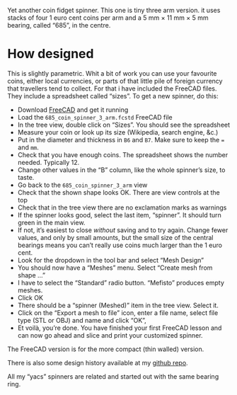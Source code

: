 Yet another coin fidget spinner. This one is tiny three arm version. it uses stacks of four 1 euro cent coins per arm and a 5 mm × 11 mm × 5 mm bearing, called “685”, in the centre.


# How designed

This is slightly parametric. Whit a bit of work you can use your favourite coins, either local currencies, or parts of that little pile of foreign currency that travellers tend to collect. For that i have included the FreeCAD files. They include a spreadsheet called “sizes”. To get a new spinner, do this:

* Download [FreeCAD](https://www.freecadweb.org/wiki/Download) and get it running
* Load the `685_coin_spinner_3_arm.fcstd` FreeCAD file
* In the tree view, double click on “Sizes”. You should see the spreadsheet
* Measure your coin or look up its size (Wikipedia, search engine, &c.)
* Put in the diameter and thickness in `B6` and `B7`. Make sure to keep the `=` and `mm`.
* Check that you have enough coins. The spreadsheet shows the number needed. Typically 12.
* Change other values in the “B” column, like the whole spinner’s size, to taste.
* Go back to the `685_coin_spinner_3_arm` view
* Check that the shown shape looks OK. There are view controls at the top
* Check that in the tree view there are no exclamation marks as warnings
* If the spinner looks good, select the last item, “spinner”. It should turn green in the main view.
* If not, it’s easiest to close *without* saving and to try again. Change fewer values, and only by small amounts, but the small size of the central bearings means you can’t really use coins much larger than the 1 euro cent.
* Look for the dropdown in the tool bar and select “Mesh Design”
* You should now have a “Meshes” menu. Select “Create mesh from shape …”
* I have to select the “Standard” radio button. “Mefisto” produces empty meshes.
* Click OK
* There should be a “spinner (Meshed)” item in the tree view. Select it.
* Click on the “Export a mesh to file” icon, enter a file name, select file type (STL or OBJ) and name and click “OK”,
* Et voilà, you’re done. You have finished your first FreeCAD lesson and can now go ahead and slice and print your customized spinner.

The FreeCAD version is for the more compact (thin walled) version.

There is also some design history available at my [github repo](https://github.com/ospalh/3d-printing/tree/develop/yacs).

All my “yacs” spinners are related and started out with the same bearing ring.
